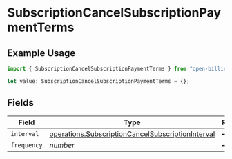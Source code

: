 # SubscriptionCancelSubscriptionPaymentTerms

## Example Usage

```typescript
import { SubscriptionCancelSubscriptionPaymentTerms } from "open-billing/models/operations";

let value: SubscriptionCancelSubscriptionPaymentTerms = {};
```

## Fields

| Field                                                                                                                  | Type                                                                                                                   | Required                                                                                                               | Description                                                                                                            |
| ---------------------------------------------------------------------------------------------------------------------- | ---------------------------------------------------------------------------------------------------------------------- | ---------------------------------------------------------------------------------------------------------------------- | ---------------------------------------------------------------------------------------------------------------------- |
| `interval`                                                                                                             | [operations.SubscriptionCancelSubscriptionInterval](../../models/operations/subscriptioncancelsubscriptioninterval.md) | :heavy_minus_sign:                                                                                                     | N/A                                                                                                                    |
| `frequency`                                                                                                            | *number*                                                                                                               | :heavy_minus_sign:                                                                                                     | N/A                                                                                                                    |